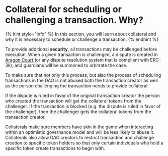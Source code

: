 # Collateral for scheduling or challenging a transaction. Why?

{% hint style="info" %}
In this section, you will learn about collateral and why it is necessary to schedule or challenge a transaction.
{% endhint %}

To provide additional **security**, all transactions may be challenged before execution. When a given transaction is challenged, a dispute is created in [Aragon Court ](../aragon-court/)(or any dispute resolution system that is compliant with ERC-3k), and guardians will be summoned to arbitrate the case.

To make sure that not only this process, but also the process of scheduling transactions in the DAO is not abused both the transaction creator as well as the person challenging the transaction needs to provide collateral.

If the dispute is ruled in favor of the original transaction creator the person who created the transaction will get the collateral tokens from the challenger. If the transaction is blocked (e.g. the dispute is ruled in favor of the challenger), then the challenger gets the collateral tokens from the transaction creator.

Collaterals make sure members have skin in the game when interacting within an optimistic governance model and will be less likely to abuse it. Collaterals also allow DAO creators to restrict transaction and challenge creation to specific token holders so that only certain individuals who hold a specific token create transactions to begin with.
